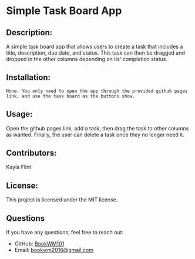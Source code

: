 # Simple Task Board App

## Description:
A simple task board app that allows users to create a task that includes a title, description, due date, and status. This task can then be dragged and dropped in the other columns depending on its' completion status.

## Installation:
```
None. You only need to open the app through the provided github pages link, and use the task board as the buttons show.
```

## Usage:
Open the github pages link, add a task, then drag the task to other columns as wanted. Finally, the user can delete a task once they no longer need it.

## Contributors:
Kayla Flint

## License:
This project is licensed under the MIT license.


## Questions
If you have any questions, feel free to reach out:
- GitHub: [BookWM101](https://github.com/BookWM101)
- Email: bookwm2016@gmail.com
